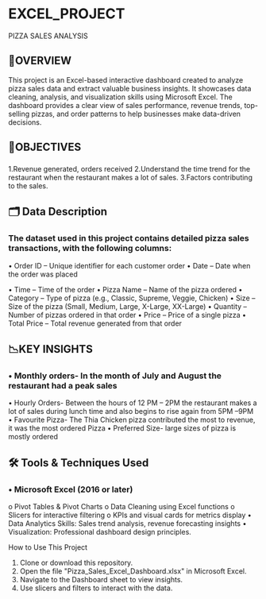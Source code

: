 # EXCEL_PROJECT
PIZZA SALES ANALYSIS
## 🔎OVERVIEW
This project is an Excel-based interactive dashboard created to analyze pizza sales data and extract valuable business insights.
It showcases data cleaning, analysis, and visualization skills using Microsoft Excel.
The dashboard provides a clear view of sales performance, revenue trends, top-selling pizzas, and order patterns to help businesses make data-driven decisions.
## 📄OBJECTIVES
### 
1.Revenue generated, orders received
2.Understand the time trend for the restaurant when the restaurant makes a lot of sales.
3.Factors contributing to the sales.

## 🗂 Data Description
### The dataset used in this project contains detailed pizza sales transactions, with the following columns:
•	Order ID – Unique identifier for each customer order
•	Date – Date when the order was placed

•	Time – Time of the order
•	Pizza Name – Name of the pizza ordered
•	Category – Type of pizza (e.g., Classic, Supreme, Veggie, Chicken)
•	Size – Size of the pizza (Small, Medium, Large, X-Large, XX-Large)
•	Quantity – Number of pizzas ordered in that order
•	Price – Price of a single pizza
•	Total Price – Total revenue generated from that order

## 📉KEY INSIGHTS
### •	Monthly orders- In the month of July and August the restaurant had a peak sales
•	Hourly Orders- Between the hours of 12 PM – 2PM the restaurant makes a lot of sales during lunch time and also begins to rise again from 5PM –9PM 
•	Favourite Pizza- The Thia Chicken pizza contributed the most to revenue, it was the most ordered Pizza 
•	Preferred Size- large sizes of pizza is mostly ordered

## 🛠 Tools & Techniques Used
### •	Microsoft Excel (2016 or later)
o	Pivot Tables & Pivot Charts
o	Data Cleaning using Excel functions
o	Slicers for interactive filtering
o	KPIs and visual cards for metrics display
•	Data Analytics Skills: Sales trend analysis, revenue forecasting insights
•	Visualization: Professional dashboard design principles.

How to Use This Project
1.	Clone or download this repository.
2.	Open the file "Pizza_Sales_Excel_Dashboard.xlsx" in Microsoft Excel.
3.	Navigate to the Dashboard sheet to view insights.
4.	Use slicers and filters to interact with the data.






